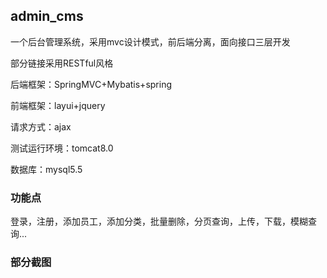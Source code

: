 ## admin_cms

一个后台管理系统，采用mvc设计模式，前后端分离，面向接口三层开发

部分链接采用RESTful风格

后端框架：SpringMVC+Mybatis+spring

前端框架：layui+jquery

请求方式：ajax

测试运行环境：tomcat8.0

数据库：mysql5.5

### 功能点

登录，注册，添加员工，添加分类，批量删除，分页查询，上传，下载，模糊查询...

### 部分截图
